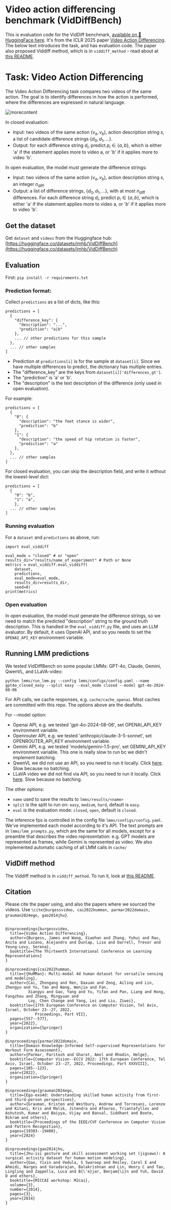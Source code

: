 # Video action differencing benchmark (VidDiffBench) 
This is evaluation code for the VidDiff benchmark, [available on 🤗 HuggingFace here](https://huggingface.co/datasets/jmhb/VidDiffBench). It's from the ICLR 2025 paper [Video Action Differencing](https://jmhb0.github.io/viddiff). The below text introduces the task, and has evaluation code. The paper also proposed Viddiff method, which is in `viddiff_method` - read about at [this README](viddiff_method/README.md). 

# Task: Video Action Differencing
The Video Action Differencing task compares two videos of the same action. The goal is to identify differences in how the action is performed, where the differences are expressed in natural language.

![morecontent](https://raw.githubusercontent.com/jmhb0/jmhb0.github.io/main/images/pull%20fig-5.jpg)

In closed evaluation: 
- Input: two videos of the same action ($v_a, v_b$), action description string $s$, a list of candidate difference strings $\lbrace d_0, d_1, ...\rbrace$.
- Output: for each difference string $d_i$, predict $p_i\in\lbrace a,b\rbrace$, which is either 'a' if the statement applies more to video a, or 'b' if it applies more to video 'b'.

In open evaluation, the model must generate the difference strings:
- Input: two videos of the same action ($v_a, v_b$), action description string $s$, an integer $n_{\text{diff}}$.
- Output: a list of difference strings, $\lbrace d_0, d_1, ...\rbrace$, with at most $n_{\text{diff}}$ differences. For each difference string $d_i$, predict $p_i\in\lbrace a,b\rbrace$, which is either 'a' if the statement applies more to video a, or 'b' if it applies more to video 'b'.



## Get the dataset
Get `dataset` and `videos` from the Huggingface hub: [https://huggingface.co/datasets/jmhb/VidDiffBench](https://huggingface.co/datasets/jmhb/VidDiffBench)

## Evaluation
First: `pip install -r requirements.txt`

### Prediction format:
Collect `predictions` as a list of dicts, like this:
```
predictions = [
  {
    "difference_key": {
      "description": "...",
      "prediction": "a|b"
    }, 
    ... // other predictions for this sample
  },
  ... // other samples
]
```
- Prediction at `predictions[i]` is for the sample at `dataset[i]`. Since we have multiple differences to predict, the dictionary has multiple entries.
- The "difference_key" are the keys from `dataset[i]['differences_gt']`.
- The "prediction" is 'a' or 'b'. 
- The "description" is the text description of the difference (only used in open evaluation). 

For example:
```
predictions = [
  {
    "0": {
      "description": "the feet stance is wider",
      "prediction": "b"
    }, 
    "1": {
      "description": "the speed of hip rotation is faster",
      "prediction": "a"
    }, 
  },
  ... // other samples
]
```

For closed evaluation, you can skip the description field, and write it without the lowest-level dict:
```
predictions = [
  {
    "0": "b",
    "1": "a",
    },
  ... // other samples
]
```
### Running evaluation
For a `dataset` and `predictions` as above, run:
```
import eval_viddiff

eval_mode = "closed" # or "open"
results_dir="results/name_of_experiment" # Path or None
metrics = eval_viddiff.eval_viddiff(
	dataset,
	predictions,
	eval_mode=eval_mode,
	results_dir=results_dir,
	seed=0)
print(metrics)
```


### Open evaluation 
In open evaluation, the model must generate the difference strings, so we need to match the predicted "description" string to the ground truth description. This is handled in the `eval_viddiff.py` file, and uses an LLM evaluator. By default, it uses OpenAI API, and so you needs to set the `OPENAI_API_KEY` environment variable. 



## Running LMM predictions 

We tested VidDiffBench on some popular LMMs: GPT-4o, Claude, Gemini, QwenVL, and LLaVA-video:
```
python lmms/run_lmm.py --config lmms/configs/config.yaml --name gpt4o_closed_easy --split easy --eval_mode closed --model gpt-4o-2024-08-06
```
For API calls, we cache responses, e.g. `cache/cache_openai`. Most caches are committed with this repo. The options above are the deafults. 

For --model option: 
- Openai API, e.g. we tested 'gpt-4o-2024-08-06', set OPENAI_API_KEY environment variable. 
- Openrouter API, e.g. we tested 'anthropic/claude-3-5-sonnet', set OPENROUTER_API_KEY environment variable. 
- Gemini API, e.g. we tested 'models/gemini-1.5-pro', set GEMINI_API_KEY environment variable. This one is really slow to run bc we didn't implement batching. 
- QwenVL we did not use an API, so you need to run it locally. Click [here](apis/howto-local-models.md). Slow because no batching. 
- LLaVA video we did not find via API, so you need to run it locally. Click [here](apis/howto-local-models.md). Slow because no batching. 

The other options:
- `name` used to save the results to `lmms/results/<name>`
- `split` is the split to run on: `easy`, `medium`, `hard`, default is `easy`.
- `eval` is the evaluation mode: `closed`, `open`, default is `closed`.

The inference fps is controlled in the config file `lmms/configs/config.yaml`. We've implemented each model according to it's API. The text prompts are in `lmms/lmm_prompts.py`, which are the same for all models, except for a preamble that describes the video representation: e.g. GPT models are represented as frames, while Gemini is represented as video. We also implemented automatic caching of all LMM calls in `cache/`


## VidDiff method 
The Viddiff method is in `viddiff_method`. To run it, look at [this README](viddiff_method/README.md). 

## Citation 
Please cite the paper using, and also the papers where we sourced the videos. Use `\cite{burgessvideo, cai2022humman, parmar2022domain, grauman2024ego, gao2014jhu}`.
```

@inproceedings{burgessvideo,
  title={Video Action Differencing},
  author={Burgess, James and Wang, Xiaohan and Zhang, Yuhui and Rau, Anita and Lozano, Alejandro and Dunlap, Lisa and Darrell, Trevor and Yeung-Levy, Serena},
  booktitle={The Thirteenth International Conference on Learning Representations}
}

@inproceedings{cai2022humman,
  title={{HuMMan}: Multi-modal 4d human dataset for versatile sensing and modeling},
  author={Cai, Zhongang and Ren, Daxuan and Zeng, Ailing and Lin, Zhengyu and Yu, Tao and Wang, Wenjia and Fan,
          Xiangyu and Gao, Yang and Yu, Yifan and Pan, Liang and Hong, Fangzhou and Zhang, Mingyuan and
          Loy, Chen Change and Yang, Lei and Liu, Ziwei},
  booktitle={17th European Conference on Computer Vision, Tel Aviv, Israel, October 23--27, 2022,
             Proceedings, Part VII},
  pages={557--577},
  year={2022},
  organization={Springer}
}
          
@inproceedings{parmar2022domain,
  title={Domain Knowledge-Informed Self-supervised Representations for Workout Form Assessment},
  author={Parmar, Paritosh and Gharat, Amol and Rhodin, Helge},
  booktitle={Computer Vision--ECCV 2022: 17th European Conference, Tel Aviv, Israel, October 23--27, 2022, Proceedings, Part XXXVIII},
  pages={105--123},
  year={2022},
  organization={Springer}
}

@inproceedings{grauman2024ego,
  title={Ego-exo4d: Understanding skilled human activity from first-and third-person perspectives},
  author={Grauman, Kristen and Westbury, Andrew and Torresani, Lorenzo and Kitani, Kris and Malik, Jitendra and Afouras, Triantafyllos and Ashutosh, Kumar and Baiyya, Vijay and Bansal, Siddhant and Boote, Bikram and others},
  booktitle={Proceedings of the IEEE/CVF Conference on Computer Vision and Pattern Recognition},
  pages={19383--19400},
  year={2024}
}

@inproceedings{gao2014jhu,
  title={Jhu-isi gesture and skill assessment working set (jigsaws): A surgical activity dataset for human motion modeling},
  author={Gao, Yixin and Vedula, S Swaroop and Reiley, Carol E and Ahmidi, Narges and Varadarajan, Balakrishnan and Lin, Henry C and Tao, Lingling and Zappella, Luca and B{\'e}jar, Benjam{\i}n and Yuh, David D and others},
  booktitle={MICCAI workshop: M2cai},
  volume={3},
  number={2014},
  pages={3},
  year={2014}
}
```



